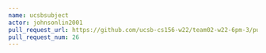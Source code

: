 ```yaml
---
name: ucsbsubject
actor: johnsonlin2001
pull_request_url: https://github.com/ucsb-cs156-w22/team02-w22-6pm-3/pull/26
pull_request_num: 26
---
```

